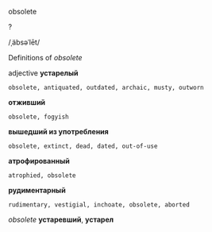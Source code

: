 obsolete

?

/ˌäbsəˈlēt/

Definitions of _obsolete_

adjective
**устарелый**

    obsolete, antiquated, outdated, archaic, musty, outworn
**отживший**

    obsolete, fogyish
**вышедший из употребления**

    obsolete, extinct, dead, dated, out-of-use
**атрофированный**

    atrophied, obsolete
**рудиментарный**

    rudimentary, vestigial, inchoate, obsolete, aborted

_obsolete_
**устаревший**, **устарел**
